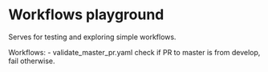 # Workflows playground

Serves for testing and exploring simple workflows.

Workflows:
    - validate\_master\_pr.yaml check if PR to master is from develop, fail otherwise.
